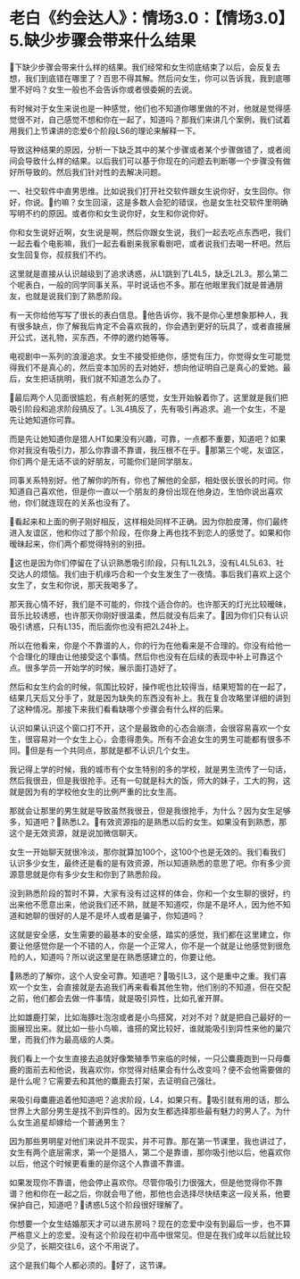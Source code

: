 # 老白《约会达人》：情场3.0：【情场3.0】5.缺少步骤会带来什么结果

🎼下缺少步骤会带来什么样的结果。我们经常和女生彻底结束了以后，会反复去想，我们到底错在哪里了？百思不得其解。然后问女生，你可以告诉我，我到底哪里不好吗？女生一般也不会告诉你或者很委婉的去说。

有时候对于女生来说也是一种感觉，他们也不知道你哪里做的不对，他就是觉得感觉很不对，自己感觉不想和你在一起了，知道吗？那我们来讲几个案例，我们试着用我们上节课讲的恋爱6个阶段LS6的理论来解释一下。

导致这种结果的原因，分析一下缺乏其中的某个步骤或者某个步骤做错了，或者阅间会导致什么样的结果。以后我们可以基于你现在的问题去判断哪一个步骤没有做好所导致的。然后我们针对性的去解决问题。

一、社交软件中直男思维。比如说我们打开社交软件跟女生说你好，女生回你。你好，你说。🎼约嘛？女生回滚，这是多数人会犯的错误，也是女生社交软件里明确写明不约的原因。或者你和女生说你好，女生和你说你好。

你和女生说好近啊，女生说是啊，然后你跟女生说，我们一起去吃点东西吧，我们一起去看个电影嘛，我们一起去看剧来我家看剧吧，或者说我们去喝一杯吧。然后女生回复你，叔叔我们不约。

这里就是直接从认识越级到了追求诱惑，从L1跳到了L4L5，缺乏L2L3。那么第二个呢表白，一般的同学同事关系，平时说话也不多。那在他眼里我们就是普通朋友，也就是说我们到了熟悉阶段。

有一天你给他写写了很长的表白信息。🎼他告诉你，我不是你心里想象那种人，我有很多缺点，你了解我后肯定不会喜欢我的，你会遇到更好的玩具了，或者直接展开公式，送礼物，买东西，不停的邀约她等等。

电视剧中一系列的浪漫追求。女生不接受拒绝你，感觉有压力，你觉得女生可能觉得我们不是真心的，然后变本加厉的去对她好，想向他证明自己是真心的爱她。最后，女生把话挑明，我们就不知道怎么办了。

🎼最后两个人见面很尴尬，有点射死的感觉，女生开始躲着你了。这里就是我们把吸引阶段和追求阶段搞反了。L3L4搞反了，先有吸引再追求。追一个女生，不是先让她知道你可靠。

而是先让她知道你是猎人HT如果没有兴趣，可靠，一点都不重要，知道吧？如果你对我没有吸引力，那么你靠谱不靠谱，我压根不在乎。🎼那第三个呢，友谊区，你们两个是无话不谈的好朋友，可能你们是同学朋友。

同事关系特别好。他了解你的所有，你也了解他的全部，相处很长很长的时间。你知道自己喜欢他，但是你一直以一个朋友的身份出现在他身边，生怕你说出喜欢他，你们就连现在的关系也没有了。

🎼看起来和上面的例子刚好相反，这样相处同样不正确。因为你脸皮薄，你们最终进入友谊区，他和你过了那个阶段，在你身上再也找不到恋人的感觉了。如果和你暧昧起来，你们两个都觉得特别的别扭。

🎼这也是因为你们停留在了认识熟悉吸引阶段，只有L1L2L3，没有L4L5L63、社交达人的烦恼。我们由于机缘巧合和一个女生发生了一夜情。事后我们喜欢上这个女生了，女生和你说，那天我喝多了。

那天我心情不好，我们是不可能的，你找个适合你的。也许那天的灯光比较暧昧，音乐比较诱惑，也许那天你刚好很温柔，然后就没有后来了。🎼因为你们只有认识吸引诱惑，只有L135，而后面你也没有把2L24补上。

所以在他看来，你是个不靠谱的人，你的行为在他看来是不合理的。你没有给他一个合理化的理由让他接受这个事情。然后你也没有在后续的表现中补上可靠这个点。很多学员一开始学的时候，展示面打造好了。

然后和女生约会的时候，氛围比较好，操作呢也比较得当，结果短暂的在一起了，结果几天后又分手了，就是因为缺失的东西没有补上。我在复合攻略里详细的讲到了这种情况。那接下来我们看看缺哪个步骤会有什么样的后果。

认识如果认识这个窗口打不开，这个是最致命的心态会崩溃，会很容易喜欢一个女生，很容易对一个女生上心，会患得患失。所有不会追女生的男生可能都有很多不同。🎼但是有一个共同点，那就是都不认识几个女生。

我记得上学的时候，我的城市有个女生特别的多的学校，就是男生流传了一句话，然后我很丑，但是我很抢手。还有一句就是科大的饭，师大的妹子，工大的狗，这就是因为有的学校他女生的比例严重的比女生高。

那就会让那里的男生就是导致虽然我很丑，但是我很抢手，为什么？因为女生足够多，知道吧？🎼熟悉L2。🎼有效资源指的是熟悉以后的女生。如果没有到熟悉，那这个是无效资源，就是说加微信聊天。

女生一开始聊天就很冷淡，那你就算加100个，这100个也是无效的。我们看我们认识多少女生，最终还是看的是有效资源，所以知道熟悉的意思了吧。你有多少资源意思就是你有多少女生和你到了熟悉阶段。

没到熟悉阶段的暂时不算，大家有没有过这样的体会，你和一个女生聊的很好，约出来他不愿意出来，他说我们还不熟，就是不知道哎，你是不是坏人，因为他不知道和她聊的很好的人是不是坏人或者是骗子，你知道吗？

这就是安全感，女生需要的最基本的安全感，踏实的感觉，我们都在这里建立，你要让他感觉你是一个不错的人，你是一个正常人，你不是一个就是让他感觉到很危险的人，知道吗？所以说这里是在熟悉感建立的，你要让他。

🎼熟悉的了解你，这个人安全可靠。知道吧？🎼吸引L3，这个是重中之重。我们喜欢一个女生，会直接就是去追我们再来看看其他生物，他们别的不知道，但在交配之前，他们都会去做一件事情，就是吸引异性，比如孔雀开屏。

比如雄鹿打架，比如海豚吐泡泡或者是小鸟搭窝，对对不对？就是把自己最好的一面展现出来。就比如一些小鸟嘛，谁搭的窝比较好，谁就能吸引到异性来他的巢穴里，而我们作为最高级的人类。

我们看上一个女生直接去追就好像繁殖季节来临的时候，一只公麋鹿跑到一只母麋鹿的面前去和他说，我喜欢你，你觉得对结果会有什么改变吗？便不会他需要做的是什么呢？它需要去和其他的麋鹿去打架，去证明自己强壮。

来吸引母麋鹿追着他知道吧？追求阶段，L4，如果只有。🎼吸引就有用的话，那么世界上大部分男生是找不到异性的。因为女生都选择那些最有魅力的男人了。为什么女生追星却嫁给一个普通男生？

因为那些男明星对他们来说并不现实，并不可靠。那在第一节课里，我也讲过了，女生有两个底层需求，第一个是猎人，第二个是靠谱，那你吸引他以后，他喜欢你以后，他这个时候更看重的是你这个人靠谱不靠谱。

如果发现你不靠谱，他会停止喜欢你。尽管你吸引力很强大，但是他觉得你不靠谱？他和你在一起之后，你就会甩了他，那他也会选择尽快结束这一段关系，他要保护自己，知道吧？🎼诱惑L5这个阶段很好理解了。

你想要一个女生结婚那天才可以进东房吗？现在的恋爱中没有到最后一步，也不算严格意义上的恋爱。没有这个阶段在初中高中很常见。但是在我们成年以后就比较少见了，长期交往L6，这个不用说了。

这个是我们每个人都必须的。🎼好了，这节课。